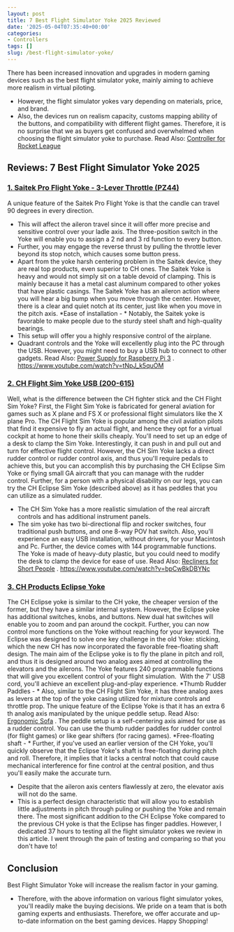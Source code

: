 ```yaml
---
layout: post
title: 7 Best Flight Simulator Yoke 2025 Reviewed
date: '2025-05-04T07:35:40+00:00'
categories:
- Controllers
tags: []
slug: /best-flight-simulator-yoke/
---
```


There has been increased innovation and upgrades in modern gaming devices such as the best flight simulator yoke, mainly aiming to achieve more realism in virtual piloting.
- However, the flight simulator yokes vary depending on materials, price, and brand.
- Also, the devices run on realism capacity, customs mapping ability of the buttons, and compatibility with different flight games.
Therefore, it is no surprise that we as buyers get confused and overwhelmed when choosing the flight simulator yoke to purchase. Read Also:
[Controller for Rocket League](https://pestpolicy.com/best-controller-for-rocket-league/)
## Reviews: 7 Best Flight Simulator Yoke 2025
### [1. Saitek Pro Flight Yoke - 3-Lever Throttle (PZ44)](https://www.amazon.com/dp/B000TCEU4Q/?tag=p-policy-20)
A unique feature of the Saitek Pro Flight Yoke is that the candle can travel 90 degrees in every direction.
- This will affect the aileron travel since it will offer more precise and sensitive control over your ladle axis.
The three-position switch in the Yoke will enable you to assign a 2
nd
and 3
rd
function to every button.
- Further, you may engage the reverse thrust by pulling the throttle lever beyond its stop notch, which causes some button press.
- Apart from the yoke harsh centering problem in the Saitek device, they are real top products, even superior to CH ones.
The Saitek Yoke is heavy and would not simply sit on a table devoid of clamping. This is mainly because it has a metal cast aluminum compared to other yokes that have plastic casings.
The Saitek Yoke has an aileron action where you will hear a big bump when you move through the center. However, there is a clear and quiet notch at its center, just like when you move in the pitch axis.
*Ease of installation - *
Notably, the Saitek yoke is favorable to make people due to the sturdy steel shaft and high-quality bearings.
- This setup will offer you a highly responsive control of the airplane.
- Quadrant controls and the Yoke will excellently plug into the PC through the USB.
However, you might need to buy a USB hub to connect to other gadgets. Read Also:
[Power Supply for Raspberry Pi 3](https://pestpolicy.com/best-power-supply-raspberry-pi-3/)
.
https://www.youtube.com/watch?v=tNpJ_k5quOM
### [2. CH Flight Sim Yoke USB (200-615)](https://www.amazon.com/dp/product/B000056SPM/?tag=p-policy-20)
Well, what is the difference between the CH fighter stick and the CH Flight Sim Yoke?
First, the Flight Sim Yoke is fabricated for general aviation for games such as X plane and FS X or professional flight simulators like the X plane Pro.
The CH Flight Sim Yoke is popular among the civil aviation pilots that find it expensive to fly an actual flight, and hence they opt for a virtual cockpit at home to hone their skills cheaply.
You'll need to set up an edge of a desk to clamp the Sim Yoke. Interestingly, it can push in and pull out and turn for effective flight control.
However, the CH Sim Yoke lacks a direct rudder control or rudder control axis, and thus you'll require pedals to achieve this, but you can accomplish this by purchasing the CH Eclipse Sim Yoke or flying small GA aircraft that you can manage with the rudder control.
Further, for a person with a physical disability on our legs, you can try the CH Eclipse Sim Yoke (described above) as it has peddles that you can utilize as a simulated rudder.
- The CH Sim Yoke has a more realistic simulation of the real aircraft controls and has additional instrument panels.
- The sim yoke has two bi-directional flip and rocker switches, four traditional push buttons, and one 8-way POV hat switch.
Also, you'll experience an easy USB installation, without drivers, for your Macintosh and Pc. Further, the device comes with 144 programmable functions.
The Yoke is made of heavy-duty plastic, but you could need to modify the desk to clamp the device for ease of use. Read Also:
[Recliners for Short People](https://pestpolicy.com/best-recliners-for-short-people/)
.
https://www.youtube.com/watch?v=bpCwBkDBYNc
### [3. CH Products Eclipse Yoke](https://www.amazon.com/dp/product/B001GIOGBY/?tag=p-policy-20)
The CH Eclipse yoke is similar to the CH yoke, the cheaper version of the former, but they have a similar internal system.
However, the Eclipse yoke has additional switches, knobs, and buttons. New dual hat switches will enable you to zoom and pan around the cockpit.
Further, you can now control more functions on the Yoke without reaching for your keyword.
The Eclipse was designed to solve one key challenge in the old Yoke: sticking, which the new CH has now incorporated the favorable free-floating shaft design.
The main aim of the Eclipse yoke is to fly the plane in pitch and roll, and thus it is designed around two analog axes aimed at controlling the elevators and the ailerons.
The Yoke features 240 programmable functions that will give you excellent control of your flight simulation.  With the 7' USB cord, you'll achieve an excellent plug-and-play experience.
*Thumb Rudder Paddles - *
Also, similar to the CH Flight Sim Yoke, it has three analog axes as levers at the top of the yoke casing utilized for mixture controls and throttle prop.
The unique feature of the Eclipse Yoke is that it has an extra 6
th
analog axis manipulated by the unique peddle setup. Read Also:
[Ergonomic Sofa](https://pestpolicy.com/best-ergonomic-sofa/)
.
The peddle setup is a self-centering axis aimed for use as a rudder control. You can use the thumb rudder paddles for rudder control (for flight games) or like gear shifters (for racing games).
*Free-floating shaft - *
Further, if you've used an earlier version of the CH Yoke, you'll quickly observe that the Eclipse Yoke's shaft is free-floating during pitch and roll.
Therefore, it implies that it lacks a central notch that could cause mechanical interference for fine control at the central position, and thus you'll easily make the accurate turn.
- Despite that the aileron axis centers flawlessly at zero, the elevator axis will not do the same.
- This is a perfect design characteristic that will allow you to establish little adjustments in pitch through puling or pushing the Yoke and remain there.
The most significant addition to the CH Eclipse Yoke compared to the previous CH yoke is that the Eclipse has finger paddles.
However, I dedicated 37 hours to testing all the flight simulator yokes we review in this article. I went through the pain of testing and comparing so that you don't have to!
## Conclusion
Best Flight Simulator Yoke will increase the realism factor in your gaming.
- Therefore, with the above information on various flight simulator yokes, you'll readily make the buying decisions.
We pride on a team that is both gaming experts and enthusiasts. Therefore, we offer accurate and up-to-date information on the best gaming devices. Happy Shopping!
